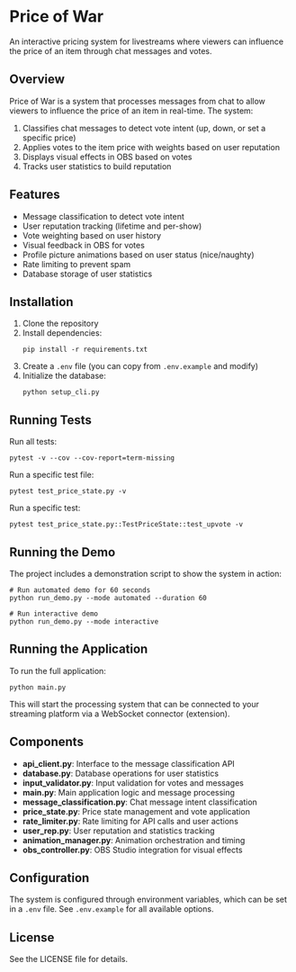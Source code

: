 # Price of War

An interactive pricing system for livestreams where viewers can influence the price of an item through chat messages and votes.

## Overview

Price of War is a system that processes messages from chat to allow viewers to influence the price of an item in real-time. The system:

1. Classifies chat messages to detect vote intent (up, down, or set a specific price)
2. Applies votes to the item price with weights based on user reputation
3. Displays visual effects in OBS based on votes
4. Tracks user statistics to build reputation

## Features

- Message classification to detect vote intent
- User reputation tracking (lifetime and per-show)
- Vote weighting based on user history
- Visual feedback in OBS for votes
- Profile picture animations based on user status (nice/naughty)
- Rate limiting to prevent spam
- Database storage of user statistics

## Installation

1. Clone the repository
2. Install dependencies:
   ```
   pip install -r requirements.txt
   ```
3. Create a `.env` file (you can copy from `.env.example` and modify)
4. Initialize the database:
   ```
   python setup_cli.py
   ```

## Running Tests

Run all tests:
```
pytest -v --cov --cov-report=term-missing
```

Run a specific test file:
```
pytest test_price_state.py -v
```

Run a specific test:
```
pytest test_price_state.py::TestPriceState::test_upvote -v
```

## Running the Demo

The project includes a demonstration script to show the system in action:

```
# Run automated demo for 60 seconds
python run_demo.py --mode automated --duration 60

# Run interactive demo
python run_demo.py --mode interactive
```

## Running the Application

To run the full application:

```
python main.py
```

This will start the processing system that can be connected to your streaming platform via a WebSocket connector (extension).

## Components

- **api_client.py**: Interface to the message classification API
- **database.py**: Database operations for user statistics
- **input_validator.py**: Input validation for votes and messages
- **main.py**: Main application logic and message processing
- **message_classification.py**: Chat message intent classification
- **price_state.py**: Price state management and vote application
- **rate_limiter.py**: Rate limiting for API calls and user actions
- **user_rep.py**: User reputation and statistics tracking
- **animation_manager.py**: Animation orchestration and timing
- **obs_controller.py**: OBS Studio integration for visual effects

## Configuration

The system is configured through environment variables, which can be set in a `.env` file. See `.env.example` for all available options.

## License

See the LICENSE file for details.